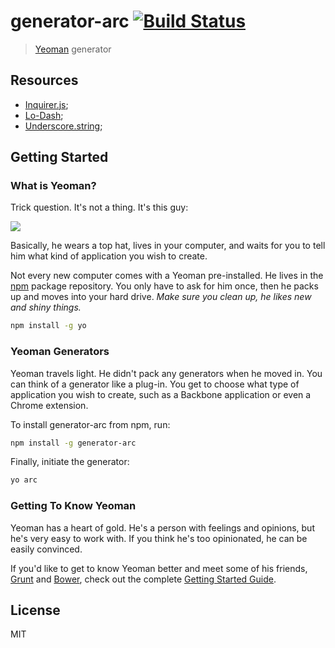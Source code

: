 # generator-arc [![Build Status](https://secure.travis-ci.org/shimarulin/generator-arc.png?branch=master)](https://travis-ci.org/shimarulin/generator-arc)

> [Yeoman](http://yeoman.io) generator


## Resources

 - [Inquirer.js](https://github.com/SBoudrias/Inquirer.js);
 - [Lo-Dash](https://lodash.com/);
 - [Underscore.string](https://github.com/epeli/underscore.string);

## Getting Started

### What is Yeoman?

Trick question. It's not a thing. It's this guy:

![](http://i.imgur.com/JHaAlBJ.png)

Basically, he wears a top hat, lives in your computer, and waits for you to tell him what kind of application you wish to create.

Not every new computer comes with a Yeoman pre-installed. He lives in the [npm](https://npmjs.org) package repository. You only have to ask for him once, then he packs up and moves into your hard drive. *Make sure you clean up, he likes new and shiny things.*

```bash
npm install -g yo
```

### Yeoman Generators

Yeoman travels light. He didn't pack any generators when he moved in. You can think of a generator like a plug-in. You get to choose what type of application you wish to create, such as a Backbone application or even a Chrome extension.

To install generator-arc from npm, run:

```bash
npm install -g generator-arc
```

Finally, initiate the generator:

```bash
yo arc
```

### Getting To Know Yeoman

Yeoman has a heart of gold. He's a person with feelings and opinions, but he's very easy to work with. If you think he's too opinionated, he can be easily convinced.

If you'd like to get to know Yeoman better and meet some of his friends, [Grunt](http://gruntjs.com) and [Bower](http://bower.io), check out the complete [Getting Started Guide](https://github.com/yeoman/yeoman/wiki/Getting-Started).


## License

MIT
